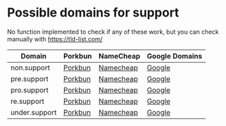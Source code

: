 # Possible domains for support

No function implemented to check if any of these work, but you can check manually with https://tld-list.com/

| Domain | Porkbun | NameCheap | Google Domains |
|---|---|---|---|
| non.support | [Porkbun](https://porkbun.com/checkout/search?prb=e814663da1&tlds=&idnLanguage=&search=search&q=non.support) | [Namecheap](https://www.namecheap.com/domains/registration/results/?domain=non.support) | [Google](https://domains.google.com/registrar/search?searchTerm=non.support) |
| pre.support | [Porkbun](https://porkbun.com/checkout/search?prb=e814663da1&tlds=&idnLanguage=&search=search&q=pre.support) | [Namecheap](https://www.namecheap.com/domains/registration/results/?domain=pre.support) | [Google](https://domains.google.com/registrar/search?searchTerm=pre.support) |
| pro.support | [Porkbun](https://porkbun.com/checkout/search?prb=e814663da1&tlds=&idnLanguage=&search=search&q=pro.support) | [Namecheap](https://www.namecheap.com/domains/registration/results/?domain=pro.support) | [Google](https://domains.google.com/registrar/search?searchTerm=pro.support) |
| re.support | [Porkbun](https://porkbun.com/checkout/search?prb=e814663da1&tlds=&idnLanguage=&search=search&q=re.support) | [Namecheap](https://www.namecheap.com/domains/registration/results/?domain=re.support) | [Google](https://domains.google.com/registrar/search?searchTerm=re.support) |
| under.support | [Porkbun](https://porkbun.com/checkout/search?prb=e814663da1&tlds=&idnLanguage=&search=search&q=under.support) | [Namecheap](https://www.namecheap.com/domains/registration/results/?domain=under.support) | [Google](https://domains.google.com/registrar/search?searchTerm=under.support) |
